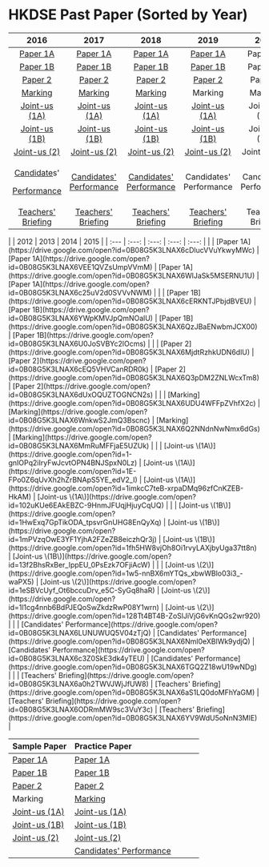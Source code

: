 # HKDSE Past Paper \(Sorted by Year\)

<table>
  <thead>
    <tr>
      <th style="text-align:center">2016</th>
      <th style="text-align:center">2017</th>
      <th style="text-align:center">2018</th>
      <th style="text-align:center">2019</th>
      <th style="text-align:center">2020</th>
    </tr>
  </thead>
  <tbody>
    <tr>
      <td style="text-align:center"><a href="https://drive.google.com/open?id=0B08G5K3LNAX6RV92Uzc4NGE1aE0">Paper 1A</a>
      </td>
      <td style="text-align:center"><a href="https://drive.google.com/open?id=0B08G5K3LNAX6VzFYZEhMaGlSRFU">Paper 1A</a>
      </td>
      <td style="text-align:center"><a href="https://drive.google.com/open?id=16rZUHZGUbVL5xZY3z2w_XP-QaU2FTmgI">Paper 1A</a>
      </td>
      <td style="text-align:center"><a href="https://drive.google.com/open?id=1s6sgxDpK02jgdY_dfPL-JEoHkklOqBmC">Paper 1A</a>
      </td>
      <td style="text-align:center">Paper 1A</td>
    </tr>
    <tr>
      <td style="text-align:center"><a href="https://drive.google.com/open?id=0B08G5K3LNAX6MHRNRG9EQ2hmSHM">Paper 1B</a>
      </td>
      <td style="text-align:center"><a href="https://drive.google.com/open?id=0B08G5K3LNAX6UFJud1hUNno5UEE">Paper 1B</a>
      </td>
      <td style="text-align:center"><a href="https://drive.google.com/open?id=1M_uCxuX7F3YsfOfAPe68liASnUGP1JkB">Paper 1B</a>
      </td>
      <td style="text-align:center"><a href="https://drive.google.com/open?id=1gZhO0yOE_4s1skDlMvQ2QDLXcoTm6PnF">Paper 1B</a>
      </td>
      <td style="text-align:center">Paper 1B</td>
    </tr>
    <tr>
      <td style="text-align:center"><a href="https://drive.google.com/open?id=0B08G5K3LNAX6RzUxMlVST1RTeUE">Paper 2</a>
      </td>
      <td style="text-align:center"><a href="https://drive.google.com/open?id=0B08G5K3LNAX6aXVrX1VIMVhuSlU">Paper 2</a>
      </td>
      <td style="text-align:center"><a href="https://drive.google.com/open?id=18rqkzlJV3bRjBXcMIXlMDKFu6wgumaYm">Paper 2</a>
      </td>
      <td style="text-align:center"><a href="https://drive.google.com/open?id=1Rc16Xw-BIJLHvlqv5a4jwNFH_NnDshN9">Paper 2</a>
      </td>
      <td style="text-align:center">Paper 2</td>
    </tr>
    <tr>
      <td style="text-align:center"><a href="https://drive.google.com/open?id=0B08G5K3LNAX6UU4yQVpiamMxTjA">Marking</a>
      </td>
      <td style="text-align:center"><a href="https://drive.google.com/open?id=0B08G5K3LNAX6R1BNS1BHQjd0Mkk">Marking</a>
      </td>
      <td style="text-align:center"><a href="https://drive.google.com/open?id=1MsfQ0sAQbKTpP_KimXvdakuct-oVnfap">Marking</a>
      </td>
      <td style="text-align:center">Marking</td>
      <td style="text-align:center">Marking</td>
    </tr>
    <tr>
      <td style="text-align:center"><a href="https://drive.google.com/open?id=10bHsqU0dLJmpW8VJ8FsEGK2RYd9vFWxv">Joint-us (1A)</a>
      </td>
      <td style="text-align:center"><a href="https://drive.google.com/open?id=1aMUFWcjcOywhj0ONePum2bEpS-O6WYCm">Joint-us (1A)</a>
      </td>
      <td style="text-align:center"><a href="https://drive.google.com/open?id=19Ipk6qHB6-qdpygeuAKlXdLTSA90Lilp">Joint-us (1A)</a>
      </td>
      <td style="text-align:center"><a href="https://drive.google.com/open?id=1yj25XvsK7NLljXpGzccwgJvy9083Y87u">Joint-us (1A)</a>
      </td>
      <td style="text-align:center">Joint-us (1A)</td>
    </tr>
    <tr>
      <td style="text-align:center"><a href="https://drive.google.com/open?id=1hLVSqDmxVA8FGWBXc-b9t-CvPY43JeMw">Joint-us (1B)</a>
      </td>
      <td style="text-align:center"><a href="https://drive.google.com/open?id=1va6fpYddfu1klCXTqw5UsPqyEw3PLOUz">Joint-us (1B)</a>
      </td>
      <td style="text-align:center"><a href="https://drive.google.com/open?id=19m8J3mFNYKBypt8zPRQ2WXgRPq574j48">Joint-us (1B)</a>
      </td>
      <td style="text-align:center"><a href="https://drive.google.com/open?id=1XPgpRWPHyT-Id7DhCeoo-HFzE-sgZ9-o">Joint-us (1B)</a>
      </td>
      <td style="text-align:center">Joint-us (1B)</td>
    </tr>
    <tr>
      <td style="text-align:center"><a href="https://drive.google.com/open?id=14L24GVNz-pUgdyJZpHSYnSY0uljU0IQU">Joint-us (2)</a>
      </td>
      <td style="text-align:center"><a href="https://drive.google.com/open?id=1Ybk8Dr3vcBAtfVxIvPOXixS81aH9NYyu">Joint-us (2)</a>
      </td>
      <td style="text-align:center"><a href="https://drive.google.com/open?id=1qXPg0jrFULK_-hobDV2CqgLED3cpmbDr">Joint-us (2)</a>
      </td>
      <td style="text-align:center"><a href="https://drive.google.com/open?id=1CR94zS2gjW40Ew8MCqD2n3FQ0p9B9pSR">Joint-us (2)</a>
      </td>
      <td style="text-align:center">Joint-us (2)</td>
    </tr>
    <tr>
      <td style="text-align:center">
        <p><a href="https://drive.google.com/open?id=0B08G5K3LNAX6QUt3bUhCX3BCOVE">Candidate</a>s&apos;</p>
        <p><a href="https://drive.google.com/open?id=0B08G5K3LNAX6QUt3bUhCX3BCOVE">Performance</a>
        </p>
      </td>
      <td style="text-align:center"><a href="https://drive.google.com/open?id=0B08G5K3LNAX6R19JSmk2a1VrT0U">Candidates&apos; Performance</a>
      </td>
      <td style="text-align:center"><a href="https://drive.google.com/open?id=1GXTgnK36n_pEQAX7AWDBdS0UrjKgKt0F">Candidates&apos; Performance</a>
      </td>
      <td style="text-align:center">Candidates&apos; Performance</td>
      <td style="text-align:center">Candidates&apos; Performance</td>
    </tr>
    <tr>
      <td style="text-align:center"><a href="https://drive.google.com/open?id=0B08G5K3LNAX6MUczZi1vZ2dkWDA">Teachers&apos; Briefing</a>
      </td>
      <td style="text-align:center"><a href="https://drive.google.com/open?id=13XTfn8MT-ptoBpiYSlcqwv3pY__RUyf5">Teachers&apos; Briefing</a>
      </td>
      <td style="text-align:center"><a href="https://drive.google.com/open?id=14Ew4eFx1Lr4FA2ZNnwbp1JOT_VQfISSV">Teachers&apos; Briefing</a>
      </td>
      <td style="text-align:center"><a href="https://drive.google.com/open?id=17zFj8BTNBCGhgA0nRyd0L55VfNSCaAay">Teachers&apos; Briefing</a>
      </td>
      <td style="text-align:center">Teachers&apos; Briefing</td>
    </tr>
  </tbody>
</table>|  | 2012 | 2013 | 2014 | 2015 |
| :--- | :---: | :---: | :---: | :---: |
|  | [Paper 1A](https://drive.google.com/open?id=0B08G5K3LNAX6cDlucVVuYkwyMWc) | [Paper 1A](https://drive.google.com/open?id=0B08G5K3LNAX6VEE1QVZsUmpVVmM) | [Paper 1A](https://drive.google.com/open?id=0B08G5K3LNAX6WlJaSk5MSERNU1U) | [Paper 1A](https://drive.google.com/open?id=0B08G5K3LNAX6c25uV2d0SVVvNWM) |
|  | [Paper 1B](https://drive.google.com/open?id=0B08G5K3LNAX6cERKNTJPbjdBVEU) | [Paper 1B](https://drive.google.com/open?id=0B08G5K3LNAX6YWpKMVJpQmNOalU) | [Paper 1B](https://drive.google.com/open?id=0B08G5K3LNAX6QzJBaENwbmJCX00) | [Paper 1B](https://drive.google.com/open?id=0B08G5K3LNAX6U0JoSVBYc2lOcms) |
|  | [Paper 2](https://drive.google.com/open?id=0B08G5K3LNAX6MjdtRzhkUDN6dlU) | [Paper 2](https://drive.google.com/open?id=0B08G5K3LNAX6cEQ5VHVCanRDR0k) | [Paper 2](https://drive.google.com/open?id=0B08G5K3LNAX6Q3pDM2ZNLWcxTm8) | [Paper 2](https://drive.google.com/open?id=0B08G5K3LNAX6dUxOQUZTOGNCN2s) |
|  | [Marking](https://drive.google.com/open?id=0B08G5K3LNAX6UDU4WFFpZVhfX2c) | [Marking](https://drive.google.com/open?id=0B08G5K3LNAX6WnkwS2JmQ3Bscnc) | [Marking](https://drive.google.com/open?id=0B08G5K3LNAX6Q2NNdnNwNmx6dGs) | [Marking](https://drive.google.com/open?id=0B08G5K3LNAX6MmRuMFFjaE5UZUk) |
|  | [Joint-us \(1A\)](https://drive.google.com/open?id=1-gnIOPq2iIryFwJcvtOPN4BNJSpxN0Lz) | [Joint-us \(1A\)](https://drive.google.com/open?id=1E-FPo0Z6qUvXh2hZrBNApS5YE_edV2_I) | [Joint-us \(1A\)](https://drive.google.com/open?id=1imkcC7teB-xrpaDMq96zfCnKZEB-HkAM) | [Joint-us \(1A\)](https://drive.google.com/open?id=102uKUe6EAkEBZC-9HnmJFUqjHjuyCqUQ) |
|  | [Joint-us \(1B\)](https://drive.google.com/open?id=1HwExq7GpTikODA_tpsvrGnUHG8EnQyXq) | [Joint-us \(1B\)](https://drive.google.com/open?id=1mPVzqOwE3YF1YjhA2FZeZB8eiczhQr3j) | [Joint-us \(1B\)](https://drive.google.com/open?id=1fh5HW8vjOh8Oi1rvyLAXjbyUga37tt8n) | [Joint-us \(1B\)](https://drive.google.com/open?id=13f2BhsRxBer_IppEU_0PsEzk7OFjiAcW) |
|  | [Joint-us \(2\)](https://drive.google.com/open?id=1w5-nnBX6mYTQs_xbwWBlo03i3_-waPX5) | [Joint-us \(2\)](https://drive.google.com/open?id=1eSBVcUyf_Ot6bccuDrv_e5C-SyGq8haR) | [Joint-us \(2\)](https://drive.google.com/open?id=1l1cg4nnb6BdPJEQoSwZkdzRwP08Y1wrn) | [Joint-us \(2\)](https://drive.google.com/open?id=128Tt4BT4B-ZoSlJiVjG6vKnQGs2wr920) |
|  | [Candidates' Performance](https://drive.google.com/open?id=0B08G5K3LNAX6LUNUWUQ5V04zTjQ) | [Candidates' Performance](https://drive.google.com/open?id=0B08G5K3LNAX6Nml0eXBlWk9ydjQ) | [Candidates' Performance](https://drive.google.com/open?id=0B08G5K3LNAX6c3Z0SkE3dk4yTEU) | [Candidates' Performance](https://drive.google.com/open?id=0B08G5K3LNAX6TGQ2Z18wU19wNDg) |
|  | [Teachers' Briefing](https://drive.google.com/open?id=0B08G5K3LNAX6a0h2TWVJWjJfUW8) | [Teachers' Briefing](https://drive.google.com/open?id=0B08G5K3LNAX6aS1LQ0doMFhYaGM) | [Teachers' Briefing](https://drive.google.com/open?id=0B08G5K3LNAX6ODRmMW9sc3VuY3c) | [Teachers' Briefing](https://drive.google.com/open?id=0B08G5K3LNAX6YV9WdU5oNnN3MlE) |

| Sample Paper | Practice Paper |  |  |  |
| :--- | :--- | :--- | :--- | :--- |
| [Paper 1A](https://drive.google.com/open?id=0B08G5K3LNAX6TkI4cjhzM0dRWFU) | [Paper 1A](https://drive.google.com/open?id=0B08G5K3LNAX6azVDSmRvMURpb0E) |  |  |  |
| [Paper 1B](https://drive.google.com/open?id=0B08G5K3LNAX6Q2JYMU9RQjdST0k) | [Paper 1B](https://drive.google.com/open?id=0B08G5K3LNAX6VGlla3FxU3lxRUk) |  |  |  |
| [Paper 2](https://drive.google.com/open?id=0B08G5K3LNAX6WmlhcnZVQWlmRDg) | [Paper 2](https://drive.google.com/open?id=0B08G5K3LNAX6QjhIcF8yM2JreTg) |  |  |  |
| Marking | [Marking](https://drive.google.com/open?id=0B08G5K3LNAX6WDNwR0ZFc1BqcUE) |  |  |  |
| [Joint-us \(1A\)](https://drive.google.com/open?id=0B08G5K3LNAX6WHlaRVNRRnExMms) | [Joint-us \(1A\)](https://drive.google.com/open?id=1UGHywgUxnvn3c7yD_pguw7DIO0jr4sAD) |  |  |  |
| [Joint-us \(1B\)](https://drive.google.com/open?id=0B08G5K3LNAX6dHBYWWdPaHZ0a2M) | [Joint-us \(1B\)](https://drive.google.com/open?id=1SBTIbtWQ6qYQCZXbjhcqtwIhDsxiui3V) |  |  |  |
| [Joint-us \(2\)](https://drive.google.com/open?id=0B08G5K3LNAX6Rl9uWnRhT29jbUk) | [Joint-us \(2\)](https://drive.google.com/open?id=1o7GUKvpQsfruqHlhDKQLI45fUyk99WVb) |  |  |  |
|  | [Candidates' Performance](https://drive.google.com/open?id=0B08G5K3LNAX6RTd4dC11UEIxWnM) |  |  |  |


